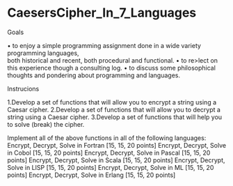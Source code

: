 CaesersCipher_In_7_Languages
============================
Goals

• to  enjoy	a	simple	programming	assignment	done	in	a	wide	variety	programming	languages,	
both	historical	and	recent,	both	procedural	and	functional.
• to	re>lect	on	this	experience	though	a	consulting	log.
• to	discuss	some	philosophical	thoughts	and	pondering	about	programming	and	languages.


Instrucions 

1.Develop	a	set	of	functions	that	will	allow	you	to	encrypt	a	string	using	a	Caesar	cipher.
2.Develop	a	set	of	functions	that	will	allow	you	to	decrypt	a	string	using	a	Caesar	cipher.
3.Develop	a	set	of	functions	that	will	help	you	to	solve	(break)	the	cipher.


Implement	all	of	the	above	functions	in	all	of	the	following	languages:
Encrypt,	Decrypt,	Solve	in	Fortran	 [15,	15,	20	points]
Encrypt,	Decrypt,	Solve	in	Cobol	 [15,	15,	20	points]
Encrypt,	Decrypt,	Solve	in	Pascal	 [15,	15,	20	points]
Encrypt,	Decrypt,	Solve	in	Scala	 [15,	15,	20	points]
Encrypt,	Decrypt,	Solve	in	LISP	 [15,	15,	20	points]
Encrypt,	Decrypt,	Solve	in	ML	 [15,	15,	20	points]
Encrypt,	Decrypt,	Solve	in	Erlang	 [15,	15,	20	points]
